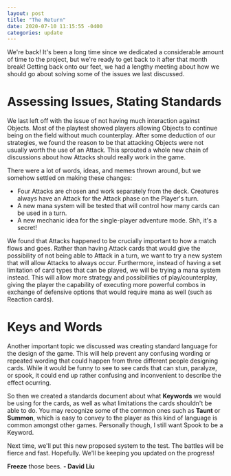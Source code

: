 ```yaml
---
layout: post
title: "The Return"
date: 2020-07-10 11:15:55 -0400
categories: update
---
```


We're back! It's been a long time since we dedicated a considerable amount of time to the project, but we're ready to get back to it after that month break! Getting back onto our feet, we had a lengthy meeting about how we should go about solving some of the issues we last discussed.

# Assessing Issues, Stating Standards
We last left off with the issue of not having much interaction against Objects. Most of the playtest showed players allowing Objects to continue being on the field without much counterplay. After some deduction of our strategies, we found the reason to be that attacking Objects were not usually worth the use of an Attack. This sprouted a whole new chain of discussions about how Attacks should really work in the game.

There were a lot of words, ideas, and memes thrown around, but we somehow settled on making these changes:
+ Four Attacks are chosen and work separately from the deck. Creatures always have an Attack for the Attack phase on the Player's turn.
+ A new mana system will be tested that will control how many cards can be used in a turn.
+ A new mechanic idea for the single-player adventure mode. Shh, it's a secret!

We found that Attacks happened to be crucially important to how a match flows and goes. Rather than having Attack cards that would give the possibility of not being able to Attack in a turn, we want to try a new system that will allow Attacks to always occur. Furthermore, instead of having a set limitation of card types that can be played, we will be trying a mana system instead. This will allow more strategy and possibilities of play/counterplay, giving the player the capability of executing more powerful combos in exchange of defensive options that would require mana as well (such as Reaction cards).

# Keys and Words

Another important topic we discussed was creating standard language for the design of the game. This will help prevent any confusing wording or repeated wording that could happen from three different people designing cards. While it would be funny to see to see cards that can stun, paralyze, or spook, it could end up rather confusing and inconvenient to describe the effect ocurring.

So then we created a standards document about what **Keywords** we would be using for the cards, as well as what limitations the cards shouldn't be able to do. You may recognize some of the common ones such as **Taunt** or **Summon**, which is easy to convey to the player as this kind of language is common amongst other games. Personally though, I still want Spook to be a Keyword.


Next time, we'll put this new proposed system to the test. The battles will be fierce and fast. Hopefully. We'll be keeping you updated on the progress!

**Freeze** those bees.
**- David Liu**
